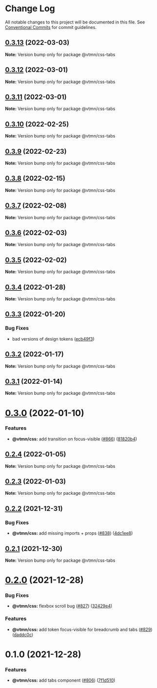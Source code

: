 # Change Log

All notable changes to this project will be documented in this file.
See [Conventional Commits](https://conventionalcommits.org) for commit guidelines.

## [0.3.13](https://github.com/Decathlon/vitamin-web/compare/@vtmn/css-tabs@0.3.12...@vtmn/css-tabs@0.3.13) (2022-03-03)

**Note:** Version bump only for package @vtmn/css-tabs





## [0.3.12](https://github.com/Decathlon/vitamin-web/compare/@vtmn/css-tabs@0.3.11...@vtmn/css-tabs@0.3.12) (2022-03-01)

**Note:** Version bump only for package @vtmn/css-tabs





## [0.3.11](https://github.com/Decathlon/vitamin-web/compare/@vtmn/css-tabs@0.3.10...@vtmn/css-tabs@0.3.11) (2022-03-01)

**Note:** Version bump only for package @vtmn/css-tabs





## [0.3.10](https://github.com/Decathlon/vitamin-web/compare/@vtmn/css-tabs@0.3.9...@vtmn/css-tabs@0.3.10) (2022-02-25)

**Note:** Version bump only for package @vtmn/css-tabs





## [0.3.9](https://github.com/Decathlon/vitamin-web/compare/@vtmn/css-tabs@0.3.8...@vtmn/css-tabs@0.3.9) (2022-02-23)

**Note:** Version bump only for package @vtmn/css-tabs





## [0.3.8](https://github.com/Decathlon/vitamin-web/compare/@vtmn/css-tabs@0.3.7...@vtmn/css-tabs@0.3.8) (2022-02-15)

**Note:** Version bump only for package @vtmn/css-tabs





## [0.3.7](https://github.com/Decathlon/vitamin-web/compare/@vtmn/css-tabs@0.3.6...@vtmn/css-tabs@0.3.7) (2022-02-08)

**Note:** Version bump only for package @vtmn/css-tabs





## [0.3.6](https://github.com/Decathlon/vitamin-web/compare/@vtmn/css-tabs@0.3.5...@vtmn/css-tabs@0.3.6) (2022-02-03)

**Note:** Version bump only for package @vtmn/css-tabs





## [0.3.5](https://github.com/Decathlon/vitamin-web/compare/@vtmn/css-tabs@0.3.4...@vtmn/css-tabs@0.3.5) (2022-02-02)

**Note:** Version bump only for package @vtmn/css-tabs





## [0.3.4](https://github.com/Decathlon/vitamin-web/compare/@vtmn/css-tabs@0.3.3...@vtmn/css-tabs@0.3.4) (2022-01-28)

**Note:** Version bump only for package @vtmn/css-tabs





## [0.3.3](https://github.com/Decathlon/vitamin-web/compare/@vtmn/css-tabs@0.3.2...@vtmn/css-tabs@0.3.3) (2022-01-20)


### Bug Fixes

* bad versions of design tokens ([ecb49f3](https://github.com/Decathlon/vitamin-web/commit/ecb49f3d1e672cb3ba78c23dc64fd899ea4a08c1))





## [0.3.2](https://github.com/Decathlon/vitamin-web/compare/@vtmn/css-tabs@0.3.1...@vtmn/css-tabs@0.3.2) (2022-01-17)

**Note:** Version bump only for package @vtmn/css-tabs





## [0.3.1](https://github.com/Decathlon/vitamin-web/compare/@vtmn/css-tabs@0.3.0...@vtmn/css-tabs@0.3.1) (2022-01-14)

**Note:** Version bump only for package @vtmn/css-tabs





# [0.3.0](https://github.com/Decathlon/vitamin-web/compare/@vtmn/css-tabs@0.2.4...@vtmn/css-tabs@0.3.0) (2022-01-10)


### Features

* **@vtmn/css:** add transition on focus-visible ([#866](https://github.com/Decathlon/vitamin-web/issues/866)) ([81820b4](https://github.com/Decathlon/vitamin-web/commit/81820b4ebfcd8df223b8415885cb37a5d4ab5bd2))





## [0.2.4](https://github.com/Decathlon/vitamin-web/compare/@vtmn/css-tabs@0.2.3...@vtmn/css-tabs@0.2.4) (2022-01-05)

**Note:** Version bump only for package @vtmn/css-tabs





## [0.2.3](https://github.com/Decathlon/vitamin-web/compare/@vtmn/css-tabs@0.2.2...@vtmn/css-tabs@0.2.3) (2022-01-03)

**Note:** Version bump only for package @vtmn/css-tabs





## [0.2.2](https://github.com/Decathlon/vitamin-web/compare/@vtmn/css-tabs@0.2.1...@vtmn/css-tabs@0.2.2) (2021-12-31)


### Bug Fixes

* **@vtmn/css:** add missing imports + props ([#838](https://github.com/Decathlon/vitamin-web/issues/838)) ([4dc1ee8](https://github.com/Decathlon/vitamin-web/commit/4dc1ee8f9df153bbf97a2eb06ac1d7926bf7a010))





## [0.2.1](https://github.com/Decathlon/vitamin-web/compare/@vtmn/css-tabs@0.2.0...@vtmn/css-tabs@0.2.1) (2021-12-30)

**Note:** Version bump only for package @vtmn/css-tabs





# [0.2.0](https://github.com/Decathlon/vitamin-web/compare/@vtmn/css-tabs@0.1.0...@vtmn/css-tabs@0.2.0) (2021-12-28)


### Bug Fixes

* **@vtmn/css:** flexbox scroll bug ([#827](https://github.com/Decathlon/vitamin-web/issues/827)) ([32429e4](https://github.com/Decathlon/vitamin-web/commit/32429e4031c65d4e82e3eea7ff922c81810e81d4))


### Features

* **@vtmn/css:** add token focus-visible for breadcrumb and tabs ([#829](https://github.com/Decathlon/vitamin-web/issues/829)) ([daddc0c](https://github.com/Decathlon/vitamin-web/commit/daddc0c1952e152d8cd05f74da27d1472d0c1fdc))





# 0.1.0 (2021-12-28)


### Features

* **@vtmn/css:** add tabs component ([#806](https://github.com/Decathlon/vitamin-web/issues/806)) ([7f1d510](https://github.com/Decathlon/vitamin-web/commit/7f1d51006209c357afbe369970268d400817433b))
